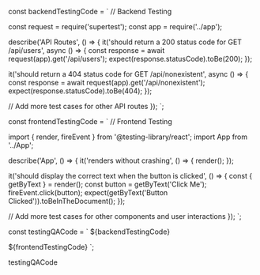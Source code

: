 const backendTestingCode = `
// Backend Testing

const request = require('supertest');
const app = require('../app');

describe('API Routes', () => {
  it('should return a 200 status code for GET /api/users', async () => {
    const response = await request(app).get('/api/users');
    expect(response.statusCode).toBe(200);
  });

  it('should return a 404 status code for GET /api/nonexistent', async () => {
    const response = await request(app).get('/api/nonexistent');
    expect(response.statusCode).toBe(404);
  });

  // Add more test cases for other API routes
});
`;

const frontendTestingCode = `
// Frontend Testing

import { render, fireEvent } from '@testing-library/react';
import App from '../App';

describe('App', () => {
  it('renders without crashing', () => {
    render(<App />);
  });

  it('should display the correct text when the button is clicked', () => {
    const { getByText } = render(<App />);
    const button = getByText('Click Me');
    fireEvent.click(button);
    expect(getByText('Button Clicked')).toBeInTheDocument();
  });

  // Add more test cases for other components and user interactions
});
`;

const testingQACode = `
${backendTestingCode}

${frontendTestingCode}
`;

testingQACode
